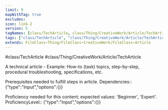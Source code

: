 ```yaml
---
limit: 9
mapWithTag: true
excludes:
icon: link-2
version: 5
tagNames: [class/TechArticle, class/Thing/CreativeWork/Article/TechArticle, schema-org/TechArticle]
tags: ["class/TechArticle", "class/Thing/CreativeWork/Article/TechArticle"]
extends: FileClass~Thing/FileClass~CreativeWork/FileClass~Article
---
```


#class/TechArticle
#class/Thing/CreativeWork/Article/TechArticle


A technical article - Example: How-to (task) topics, step-by-step, procedural troubleshooting, specifications, etc.


Prerequisites needed to fulfill steps in article.
Dependencies:: {"type":"Input","options":{}}

Proficiency needed for this content; expected values: 'Beginner', 'Expert'.
ProficiencyLevel:: {"type":"Input","options":{}}
